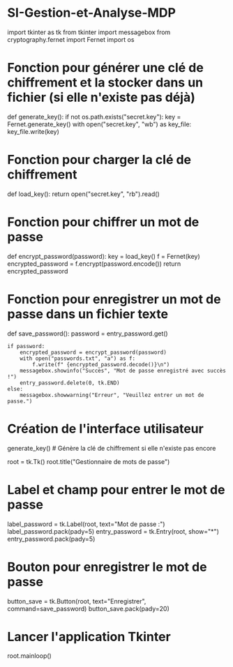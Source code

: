 # SI-Gestion-et-Analyse-MDP

import tkinter as tk
from tkinter import messagebox
from cryptography.fernet import Fernet
import os

# Fonction pour générer une clé de chiffrement et la stocker dans un fichier (si elle n'existe pas déjà)
def generate_key():
    if not os.path.exists("secret.key"):
        key = Fernet.generate_key()
        with open("secret.key", "wb") as key_file:
            key_file.write(key)

# Fonction pour charger la clé de chiffrement
def load_key():
    return open("secret.key", "rb").read()

# Fonction pour chiffrer un mot de passe
def encrypt_password(password):
    key = load_key()
    f = Fernet(key)
    encrypted_password = f.encrypt(password.encode())
    return encrypted_password

# Fonction pour enregistrer un mot de passe dans un fichier texte
def save_password():
    password = entry_password.get()

    if password:
        encrypted_password = encrypt_password(password)
        with open("passwords.txt", "a") as f:
            f.write(f" {encrypted_password.decode()}\n")
        messagebox.showinfo("Succès", "Mot de passe enregistré avec succès !")
        entry_password.delete(0, tk.END)
    else:
        messagebox.showwarning("Erreur", "Veuillez entrer un mot de passe.")

# Création de l'interface utilisateur
generate_key()  # Génère la clé de chiffrement si elle n'existe pas encore

root = tk.Tk()
root.title("Gestionnaire de mots de passe")

# Label et champ pour entrer le mot de passe
label_password = tk.Label(root, text="Mot de passe :")
label_password.pack(pady=5)
entry_password = tk.Entry(root, show="*")
entry_password.pack(pady=5)

# Bouton pour enregistrer le mot de passe
button_save = tk.Button(root, text="Enregistrer", command=save_password)
button_save.pack(pady=20)

# Lancer l'application Tkinter
root.mainloop()
